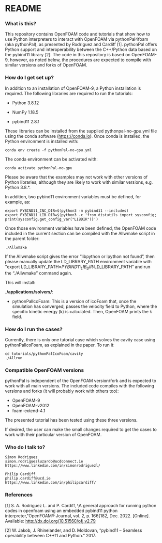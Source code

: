 # README #

### What is this? ###

This repository contains OpenFOAM code and tutorials that show how to use Python interpreters to interact with OpenFOAM via pythonPal4foam (aka pythonPal), as presented by Rodriguez and Cardiff [1]. pythonPal offers Python support and interoperability between the C++/Python data based on the pybind11 library [2]. The code in this repository is based on OpenFOAM-9, however, as noted below, the procedures are expected to compile with similar versions and forks of OpenFOAM.

### How do I get set up? ###

In addition to an installation of OpenFOAM-9, a Python installation is required. The following libraries are required to run the tutorials:

* Python 3.8.12

* NumPy 1.18.5

* pybind11 2.8.1

These libraries can be installed from the supplied pythonpal-no-gpu.yml file using the conda software (https://conda.io). Once conda is installed, the Python environment is installed with:

    conda env create -f pythonPal-no-gpu.yml

The conda environment can be activated with:

    conda activate pythonPal-no-gpu

Please be aware that the examples may not work with other versions of Python libraries, although they are likely to work with similar versions, e.g. Python 3.8.*.

In addition, two pybind11 environment variables must be defined, for example, as:

    export PYBIND11_INC_DIR=$(python3 -m pybind11 --includes)
    export PYBIND11_LIB_DIR=$(python3 -c 'from distutils import sysconfig; print(sysconfig.get_config_var("LIBDIR"))')

Once those environment variables have been defined, the OpenFOAM code included in the current section can be compiled with the Allwmake script in the parent folder:

    ./Allwmake

If the Allwmake script gives the error “libpython or lpython not found”, then please manually update the LD_LIBRARY_PATH environment variable with "export LD_LIBRARY_PATH=$PYBIND11_LIB_DIR:$LD_LIBRARY_PATH” and run the “./Allwmake” command again.

This will install:

**./applications/solvers/**:

* pythonPalIcoFoam: This is a version of icoFoam that, once the simulation has converged, passes the velocity field to Python, where the specific kinetic energy (k) is calculated. Then, OpenFOAM prints the k field.

### How do I run the cases? ###

Currently, there is only one tutorial case which solves the cavity case using pythonPalIcoFoam, as explained in the paper. To run it:

    cd tutorials/pythonPalIcoFoam/cavity
    ./Allrun

### Compatible OpenFOAM versions ###

pythonPal is independent of the OpenFOAM version/fork and is expected to work with all main versions. The included code compiles with the following versions and forks (it will probably work with others too): 

* OpenFOAM-9
* OpenFOAM-v2012
* foam-extend-4.1

The presented tutorial has been tested using these three versions. 

If desired, the user can make the small changes required to get the cases to work with their particular version of OpenFOAM.


### Who do I talk to? ###

    Simon Rodriguez
    simon.rodriguezluzardo@ucdconnect.ie
    https://www.linkedin.com/in/simonrodriguezl/
    
    Philip Cardiff
    philip.cardiff@ucd.ie
    https://www.linkedin.com/in/philipcardiff/


### References ###
[1] S. A. Rodriguez L. and P. Cardiff, \A general approach for running python codes in openfoam using an embedded pybind11 python interpreter,"OpenFOAM® Journal, vol. 2, p. 166{182, Dec. 2022. [Online]. Available: http://dx.doi.org/10.51560/ofj.v2.79

[2]	W. Jakob, J. Rhinelander, and D. Moldovan, “pybind11 – Seamless operability between C++11 and Python.” 2017.
